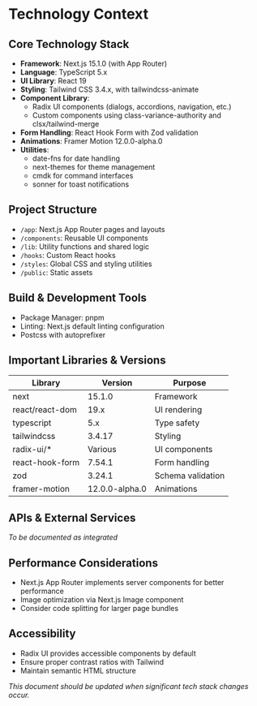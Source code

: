 # Technology Context

## Core Technology Stack
- **Framework**: Next.js 15.1.0 (with App Router)
- **Language**: TypeScript 5.x
- **UI Library**: React 19
- **Styling**: Tailwind CSS 3.4.x, with tailwindcss-animate
- **Component Library**: 
  - Radix UI components (dialogs, accordions, navigation, etc.)
  - Custom components using class-variance-authority and clsx/tailwind-merge
- **Form Handling**: React Hook Form with Zod validation
- **Animations**: Framer Motion 12.0.0-alpha.0
- **Utilities**: 
  - date-fns for date handling
  - next-themes for theme management
  - cmdk for command interfaces
  - sonner for toast notifications

## Project Structure
- `/app`: Next.js App Router pages and layouts
- `/components`: Reusable UI components
- `/lib`: Utility functions and shared logic
- `/hooks`: Custom React hooks
- `/styles`: Global CSS and styling utilities
- `/public`: Static assets

## Build & Development Tools
- Package Manager: pnpm
- Linting: Next.js default linting configuration
- Postcss with autoprefixer

## Important Libraries & Versions
| Library | Version | Purpose |
|---------|---------|---------|
| next | 15.1.0 | Framework |
| react/react-dom | 19.x | UI rendering |
| typescript | 5.x | Type safety |
| tailwindcss | 3.4.17 | Styling |
| radix-ui/* | Various | UI components |
| react-hook-form | 7.54.1 | Form handling |
| zod | 3.24.1 | Schema validation |
| framer-motion | 12.0.0-alpha.0 | Animations |

## APIs & External Services
*To be documented as integrated*

## Performance Considerations
- Next.js App Router implements server components for better performance
- Image optimization via Next.js Image component
- Consider code splitting for larger page bundles

## Accessibility
- Radix UI provides accessible components by default
- Ensure proper contrast ratios with Tailwind
- Maintain semantic HTML structure

*This document should be updated when significant tech stack changes occur.* 
